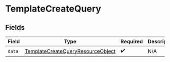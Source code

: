 # TemplateCreateQuery


## Fields

| Field                                                                                             | Type                                                                                              | Required                                                                                          | Description                                                                                       |
| ------------------------------------------------------------------------------------------------- | ------------------------------------------------------------------------------------------------- | ------------------------------------------------------------------------------------------------- | ------------------------------------------------------------------------------------------------- |
| `data`                                                                                            | [TemplateCreateQueryResourceObject](../../models/components/TemplateCreateQueryResourceObject.md) | :heavy_check_mark:                                                                                | N/A                                                                                               |
